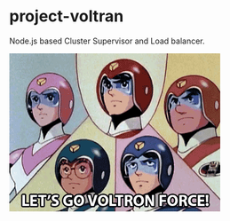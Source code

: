 # project-voltran
Node.js based Cluster Supervisor and Load balancer.

![](res/voltran.gif "VOLTRAN")
